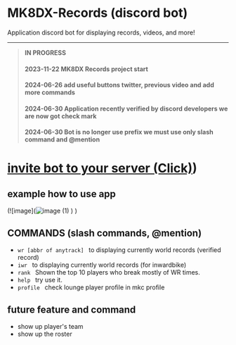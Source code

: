 
# MK8DX-Records (discord bot)
Application discord bot for displaying records, videos, and more!

---
>**IN PROGRESS**
>#### 2023-11-22 MK8DX Records project start
>#### 2024-06-26 add useful buttons twitter, previous video and add more commands
>#### 2024-06-30 Application recently verified by discord developers we are now got check mark
>#### 2024-06-30 Bot is no longer use prefix we must use only slash command and @mention
# [invite bot to your server (Click)](https://pondsan1412.github.io/MK8DX-WR-Bot/))



## example how to use app
(![image](![image (1)](https://github.com/pondsan1412/MK8DX-WR-Bot/assets/107555040/392e3b58-1faf-4c84-bacb-2294da68590c)
)
)


## COMMANDS (slash commands, @mention)
* `wr [abbr of anytrack] ` to displaying currently world records (verified record)
* `iwr ` to displaying currently world records (for inwardbike)
* `rank ` Shown the top 10 players who break mostly of WR times.
* `help ` try use it.
* `profile ` check lounge player profile in mkc profile
  
## future feature and command
* show up player's team
* show up the roster



